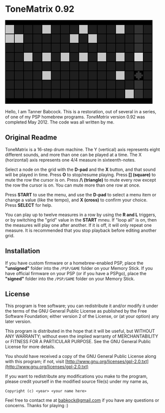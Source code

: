 # ToneMatrix 0.92

![test](https://raw.githubusercontent.com/Babkock/ToneMatrix/master/screen5.png)

Hello, I am Tanner Babcock. This is a restoration, out of several in a series, of one of my PSP homebrew programs. *ToneMatrix* version 0.92 was completed May 2012. The code was all written by me.

## Original Readme

ToneMatrix is a 16-step drum machine. The Y (vertical) axis represents eight different sounds, and more than one can be played at a time. The X (horizontal) axis represents one 4/4 measure in sixteenth-notes.

Select a node on the grid with the **D-pad** and the **X** button, and that sound will be played in time. Press **O** to stop/resume playing. Press **[] (square)** to mute the row the cursor is on. Press **/\ (triangle)** to mute every row except the row the cursor is on. You can mute more than one row at once.

Press **START** to use the menu, and use the **D-pad** to select a menu item or change a value (like the tempo), and **X (cross)** to confirm your choice. Press **SELECT** for help.

You can play up to twelve measures in a row by using the **R and L** triggers, or by switching the "grid" value in the **START** mneu. If "loop all" is on, then the measures will play one after another. If it is off, it will only repeat one measure. It is recommended that you stop playback before editing another grid.

## Installation

If you have custom firmware or a homebrew-enabled PSP, place the **"unsigned"** folder into the `/PSP/GAME` folder on your Memory Stick. If you have official firmware on your PSP (or if you have a PSPgo), place the **"signed"** folder into the `/PSP/GAME` folder on your Memory Stick.

## License

This program is free software; you can redistribute it and/or modify it under the terms of the GNU General Public License as published by the Free Software Foundation; either version 2 of the License, or (at your option) any later version.

This program is distributed in the hope that it will be useful, but WITHOUT ANY WARRANTY; without even the implied warranty of MERCHANTABILITY or FITNESS FOR A PARTICULAR PURPOSE. See the GNU General Public License for more details.

You should have received a copy of the GNU General Public License along with this program; if not, visit [http://www.gnu.org/licenses/gpl-2.0.txt](http://www.gnu.org/licenses/gpl-2.0.txt)

If you want to redistribute any modifications you make to the program, please credit yourself in the modified source file(s) under my name as,

```
Copyright (c) <year> <your name here>
```

Feel free to contact me at [babkock@gmail.com](mailto:babkock@gmail.com) if you have any questions or concerns. Thanks for playing :)
